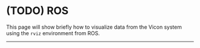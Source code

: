 # \(TODO\) ROS

This page will show briefly how to visualize data from the Vicon system using the `rviz` environment from ROS.

---

